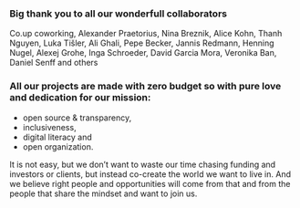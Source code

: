 ### Big thank you to all our wonderfull collaborators 
Co.up coworking, 
Alexander Praetorius, 
Nina Breznik,
Alice Kohn, 
Thanh Nguyen, 
Luka Tišler, 
Ali Ghali, 
Pepe Becker, 
Jannis Redmann, 
Henning Nugel, 
Alexej Grohe, 
Inga Schroeder, 
David Garcia Mora, 
Veronika Ban,
Daniel Senff and others 

### All our projects are made with zero budget so with pure love and dedication for our mission: 
* open source & transparency, 
* inclusiveness, 
* digital literacy and 
* open organization. 

It is not easy, but we don’t want to waste our time chasing funding and investors or clients, but instead co-create the world we want to live in. And we believe right people and opportunities will come from that and from the people that share the mindset and want to join us.
